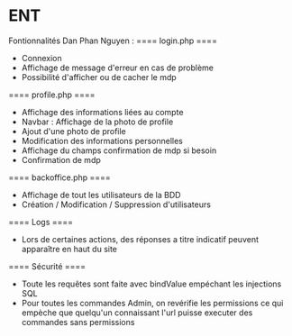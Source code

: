 # ENT

Fontionnalités Dan Phan Nguyen :
==== login.php ====
- Connexion
- Affichage de message d'erreur en cas de problème
- Possibilité d'afficher ou de cacher le mdp

==== profile.php ====
- Affichage des informations liées au compte
- Navbar : Affichage de la photo de profile
- Ajout d'une photo de profile
- Modification des informations personnelles
- Affichage du champs confirmation de mdp si besoin
- Confirmation de mdp

==== backoffice.php ====
- Affichage de tout les utilisateurs de la BDD
- Création / Modification / Suppression d'utilisateurs

==== Logs ==== 
- Lors de certaines actions, des réponses a titre indicatif peuvent apparaître en haut du site

==== Sécurité ====
- Toute les requêtes sont faite avec bindValue empéchant les injections SQL
- Pour toutes les commandes Admin, on revérifie les permissions ce qui empèche que quelqu'un connaissant l'url puisse executer des commandes sans permissions

